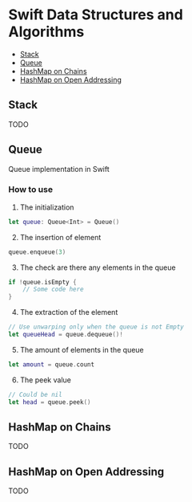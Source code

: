 # Swift Data Structures and Algorithms

* [Stack](#Stack)
* [Queue](#Queue)
* [HashMap on Chains](#HashMap-on-Chains)
* [HashMap on Open Addressing](#HashMap-on-Open-Addressing)

## Stack
TODO

## Queue
Queue implementation in Swift

### How to use

1. The initialization
```swift
let queue: Queue<Int> = Queue()
```

2. The insertion of element
```swift
queue.enqueue(3)
```

3. The check are there any elements in the queue
```swift
if !queue.isEmpty {
    // Some code here
}
```

4. The extraction of the element
```swift
// Use unwarping only when the queue is not Empty
let queueHead = queue.dequeue()!
```

5. The amount of elements in the queue
```swift
let amount = queue.count
```

6. The peek value
```swift
// Could be nil
let head = queue.peek()
```

## HashMap on Chains
TODO

## HashMap on Open Addressing
TODO
